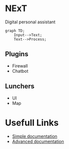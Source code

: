 # NExT
Digital personal assistant

```mermaid
graph TD;
    Input-->Text;
    Text-->Process;
```

## Plugins
  - Firewall
  - Chatbot

## Lunchers
  - UI
  - Map

# Usefull Links
- [Simple documentation](https://docs.github.com/en/get-started/writing-on-github/getting-started-with-writing-and-formatting-on-github/basic-writing-and-formatting-syntax)
- [Advanced documentation](https://docs.github.com/en/get-started/writing-on-github/working-with-advanced-formatting/organizing-information-with-tables)
